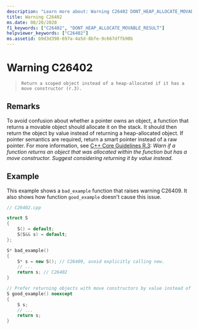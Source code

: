 ```yaml
---
description: "Learn more about: Warning C26402 DONT_HEAP_ALLOCATE_MOVABLE_RESULT"
title: Warning C26402
ms.date: 08/20/2020
f1_keywords: ["C26402", "DONT_HEAP_ALLOCATE_MOVABLE_RESULT"]
helpviewer_keywords: ["C26402"]
ms.assetid: b9d3d398-697a-4a5d-8bfe-9c667dffb90b
---
```

# Warning C26402

> `Return a scoped object instead of a heap-allocated if it has a move constructor (r.3).`

## Remarks

To avoid confusion about whether a pointer owns an object, a function that returns a movable object should allocate it on the stack. It should then return the object by value instead of returning a heap-allocated object. If pointer semantics are required, return a smart pointer instead of a raw pointer. For more information, see [C++ Core Guidelines R.3](https://isocpp.github.io/CppCoreGuidelines/CppCoreGuidelines#Rr-ptr): *Warn if a function returns an object that was allocated within the function but has a move constructor. Suggest considering returning it by value instead.*

## Example

This example shows a `bad_example` function that raises warning C26409. It also shows how function `good_example` doesn't cause this issue.

```cpp
// C26402.cpp

struct S
{
    S() = default;
    S(S&& s) = default;
};

S* bad_example()
{
    S* s = new S(); // C26409, avoid explicitly calling new.
    // ...
    return s; // C26402
}

// Prefer returning objects with move constructors by value instead of unnecessarily heap-allocating the object.
S good_example() noexcept
{
    S s;
    // ...
    return s;
}
```
